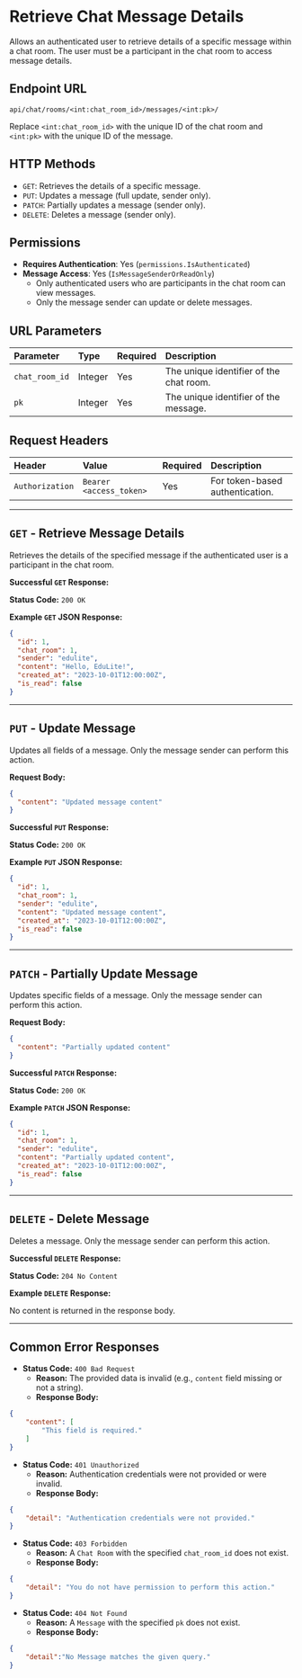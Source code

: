 # Retrieve Chat Message Details

Allows an authenticated user to retrieve details of a specific message within a chat room. The user must be a participant in the chat room to access message details.

## Endpoint URL

`api/chat/rooms/<int:chat_room_id>/messages/<int:pk>/`

Replace `<int:chat_room_id>` with the unique ID of the chat room and `<int:pk>` with the unique ID of the message.

## HTTP Methods

* `GET`: Retrieves the details of a specific message.
* `PUT`: Updates a message (full update, sender only).
* `PATCH`: Partially updates a message (sender only).
* `DELETE`: Deletes a message (sender only).

## Permissions

* **Requires Authentication**: Yes (`permissions.IsAuthenticated`)
* **Message Access**: Yes (`IsMessageSenderOrReadOnly`)
  * Only authenticated users who are participants in the chat room can view messages.
  * Only the message sender can update or delete messages.

## URL Parameters

| Parameter      | Type    | Required | Description                             |
|:---------------|:--------|:---------|:----------------------------------------|
| `chat_room_id` | Integer | Yes      | The unique identifier of the chat room. |
| `pk`           | Integer | Yes      | The unique identifier of the message.   |

## Request Headers

| Header          | Value                   | Required | Description                     |
|:----------------|:------------------------|:---------|:--------------------------------|
| `Authorization` | `Bearer <access_token>` | Yes      | For token-based authentication. |

---

## `GET` - Retrieve Message Details

Retrieves the details of the specified message if the authenticated user is a participant in the chat room.

**Successful `GET` Response:**

**Status Code:** `200 OK`

**Example `GET` JSON Response:**

```json
{
  "id": 1,
  "chat_room": 1,
  "sender": "edulite",
  "content": "Hello, EduLite!",
  "created_at": "2023-10-01T12:00:00Z",
  "is_read": false
}
```

---
## `PUT` - Update Message

Updates all fields of a message. Only the message sender can perform this action.

**Request Body:**

```json
{
  "content": "Updated message content"
}
```

**Successful `PUT` Response:**

**Status Code:** `200 OK`

**Example `PUT` JSON Response:**

```json
{
  "id": 1,
  "chat_room": 1,
  "sender": "edulite",
  "content": "Updated message content",
  "created_at": "2023-10-01T12:00:00Z",
  "is_read": false
}
```

---

## `PATCH` - Partially Update Message

Updates specific fields of a message. Only the message sender can perform this action.

**Request Body:**

```json
{
  "content": "Partially updated content"
}
```

**Successful `PATCH` Response:**

**Status Code:** `200 OK`

**Example `PATCH` JSON Response:**

```json
{
  "id": 1,
  "chat_room": 1,
  "sender": "edulite",
  "content": "Partially updated content",
  "created_at": "2023-10-01T12:00:00Z",
  "is_read": false
}
```

---

## `DELETE` - Delete Message

Deletes a message. Only the message sender can perform this action.

**Successful `DELETE` Response:**

**Status Code:** `204 No Content`

**Example `DELETE` Response:**

No content is returned in the response body.

---

## Common Error Responses

* **Status Code:** `400 Bad Request`
  * **Reason:** The provided data is invalid (e.g., `content` field missing or not a string).
  * **Response Body:**

```json
{
    "content": [
        "This field is required."
    ]
}
```

* **Status Code:** `401 Unauthorized`
  * **Reason:** Authentication credentials were not provided or were invalid.
  * **Response Body:**

```json
{
    "detail": "Authentication credentials were not provided."
}
```

* **Status Code:** `403 Forbidden`
    * **Reason:** A `Chat Room` with the specified `chat_room_id` does not exist.
    * **Response Body:**

```json
{
    "detail": "You do not have permission to perform this action."
}
```

* **Status Code:** `404 Not Found`
  * **Reason:** A `Message` with the specified `pk` does not exist.
  * **Response Body:**

```json
{
    "detail":"No Message matches the given query."
}
```